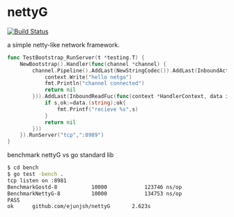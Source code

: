 # nettyG
[![Build Status](https://travis-ci.org/ejunjsh/nettyG.svg?branch=master)](https://travis-ci.org/ejunjsh/nettyG)

a simple netty-like network framework.
````go
func TestBootstrap_RunServer(t *testing.T) {
	NewBootstrap().Handler(func(channel *channel) {
        channel.Pipeline().AddLast(NewStringCodec()).AddLast(InboundActiveFuc(func(context *HandlerContext) error {
			context.Write("hello netgo")
			fmt.Println("channel connected")
			return nil
		})).AddLast(InboundReadFuc(func(context *HandlerContext, data interface{}) error {
			if s,ok:=data.(string);ok{
				fmt.Printf("recieve %s",s)
			}
			return nil
		}))
	}).RunServer("tcp",":8989")
}
````

benchmark
nettyG vs go standard lib
````bash
$ cd bench
$ go test -bench .
tcp listen on :8981
BenchmarkGostd-8           10000            123746 ns/op
BenchmarkNettyG-8          10000            134753 ns/op
PASS
ok      github.com/ejunjsh/nettyG       2.623s

````
